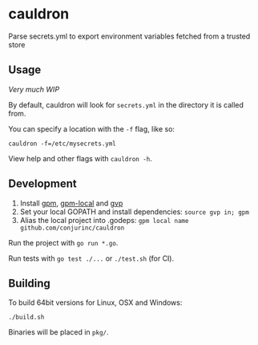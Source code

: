 # cauldron

Parse secrets.yml to export environment variables fetched from a trusted store

## Usage

*Very much WIP*

By default, cauldron will look for `secrets.yml` in the directory it is called from.

You can specify a location with the `-f` flag, like so:

```
cauldron -f=/etc/mysecrets.yml
```

View help and other flags with `cauldron -h`.

## Development

1. Install [gpm](https://github.com/pote/gpm), [gpm-local](https://github.com/technosophos/gpm-local) and [gvp](https://github.com/pote/gvp)
2. Set your local GOPATH and install dependencies: `source gvp in; gpm`
3. Alias the local project into .godeps: `gpm local name github.com/conjurinc/cauldron`

Run the project with `go run *.go`.

Run tests with `go test ./...` or `./test.sh` (for CI).

## Building

To build 64bit versions for Linux, OSX and Windows:

```
./build.sh
```

Binaries will be placed in `pkg/`.
